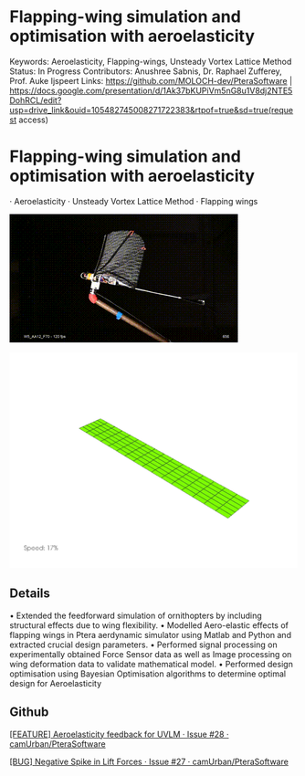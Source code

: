 # Flapping-wing simulation and optimisation with aeroelasticity

Keywords: Aeroelasticity, Flapping-wings, Unsteady Vortex Lattice Method
Status: In Progress
Contributors: Anushree Sabnis, Dr. Raphael Zufferey, Prof. Auke Ijspeert
Links: https://github.com/MOLOCH-dev/PteraSoftware | https://docs.google.com/presentation/d/1Ak37bKUPiVm5nG8u1V8dj2NTE5DohRCL/edit?usp=drive_link&ouid=105482745008271722383&rtpof=true&sd=true(request access)

# Flapping-wing simulation and optimisation with aeroelasticity

 · Aeroelasticity ·  Unsteady Vortex Lattice Method  ·  Flapping wings

![flapping_video.gif](Flapping-wing%20simulation%20and%20optimisation%20with%20aer%2096b2e3722d4a4e2086bd789b935aabde/flapping_video.gif)

![flapping_gif.gif](Flapping-wing%20simulation%20and%20optimisation%20with%20aer%2096b2e3722d4a4e2086bd789b935aabde/flapping_gif.gif)

## Details

• Extended the feedforward simulation of ornithopters by including structural effects due to wing flexibility.
• Modelled Aero-elastic effects of flapping wings in Ptera aerdynamic simulator using Matlab and Python and extracted crucial design parameters.
• Performed signal processing on experimentally obtained Force Sensor data as well as Image processing on wing deformation data to validate mathematical model.
• Performed design optimisation using Bayesian Optimisation algorithms to determine optimal design for Aeroelasticity

## Github

[[FEATURE] Aeroelasticity feedback for UVLM · Issue #28 · camUrban/PteraSoftware](https://github.com/camUrban/PteraSoftware/issues/28#issue-1856995675)

[[BUG] Negative Spike in Lift Forces  · Issue #27 · camUrban/PteraSoftware](https://github.com/camUrban/PteraSoftware/issues/27#issue-1856885320)